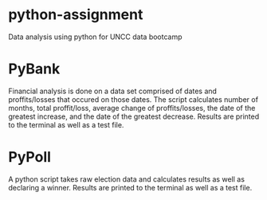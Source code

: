 # python-assignment
Data analysis using python for UNCC data bootcamp

# PyBank
Financial analysis is done on a data set comprised of dates and proffits/losses that occured on those dates. The script calculates number of months, total proffit/loss, average change of proffits/losses, the date of the greatest increase, and the date of the greatest decrease. Results are printed to the terminal as well as a test file.

# PyPoll
A python script takes raw election data and calculates results as well as declaring a winner. Results are printed to the terminal as well as a test file.
